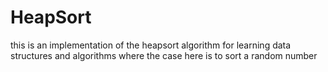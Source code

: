 # HeapSort

this is an implementation of the heapsort algorithm for learning data structures and algorithms where the case here is to sort a random number
